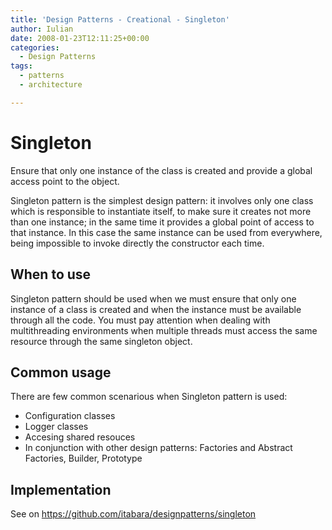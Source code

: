 ```yaml
---
title: 'Design Patterns - Creational - Singleton'
author: Iulian
date: 2008-01-23T12:11:25+00:00
categories:
  - Design Patterns
tags:
  - patterns
  - architecture

---
```

# Singleton

Ensure that only one instance of the class is created and provide a global access point to the object.

Singleton pattern is the simplest design pattern: it involves only one class which is responsible to instantiate itself, to make sure it creates not more than one instance; in the same time it provides a global point of access to that instance. In this case the same instance can be used from everywhere, being impossible to invoke directly the constructor each time.

## When to use

Singleton pattern should be used when we must ensure that only one instance of a class is created and when the instance must be available through all the code. You must pay attention when dealing with multithreading environments when multiple threads must access the same resource through the same singleton object.

## Common usage

There are few common scenarious when Singleton pattern is used:

- Configuration classes
- Logger classes
- Accesing shared resouces
- In conjunction with other design patterns: Factories and Abstract Factories, Builder, Prototype

## Implementation

See on https://github.com/itabara/designpatterns/singleton

